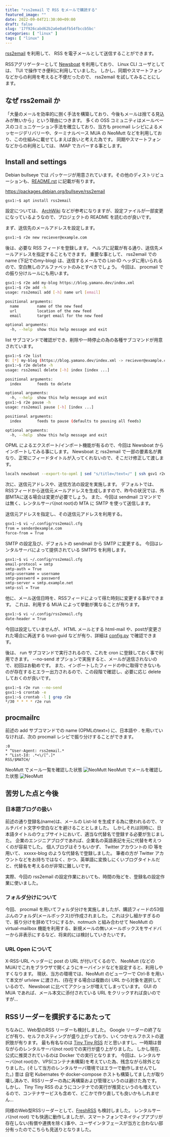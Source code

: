 ```yaml
---
title: "rss2email で RSS をメールで購読する"
featured_image: ""
date: 2022-09-04T21:30:00+09:00
draft: false
slug: '17f926cabd62b2a6e0a6fb54fbccb5bc'
categories: [ "linux" ]
tags: [ "linux" ]
---
```


[rss2email](https://github.com/rss2email/rss2email) を利用して、 RSS を電子メールとして送信することができます。

RSSアグリゲーターとして [Newsboat](https://newsboat.org/) を利用しており、 Linux CLI ユーザとしては、 TUI で操作でき便利に利用していました。
しかし、同期やスマートフォンなどからの利用を考えると不便だったので、 rss2email を試してみることにします。

## なぜ rss2email か

「大量のメールを効率的に捌く手法を構築しており、今後もメールは捨てる見込みが無いから」という理由につきます。
多くの OSS コミュニティはメールベースのコミュニケーション手法を確立しており、当方も procmail レシピによるメッセージデリバリーや、ターミナルベース MUA の NeoMutt などを利用しており、この仕組みに載せてしまえば良いと考えた為です。
同期やスマートフォンなどからの利用としては、 IMAP でカバーする事とします。

<!--more-->

## Install and settings

Debian bullseye では パッケージが用意されています。その他のディストリビューションも、[README.rst](https://github.com/rss2email/rss2email/blob/master/README.rst) に記載が有ります。

https://packages.debian.org/bullseye/rss2email

```bash
gsv1:~$ apt install rss2email
```

設定については、 [ArchWiki](https://wiki.archlinux.org/title/Rss2email) などが参考になりますが、設定ファイルが一部変更になっているようなので、プロジェクトの README を読むのが良いです。

まず、送信先のメールアドレスを設定します。
```bash
gsv1:~$ r2e new reciever@example.com
```

後は、必要な RSS フィードを登録します。
ヘルプに記載が有る通り、送信先メールアドレスを指定することもできます。
重要な事として、 rss2email での name (下記でのmy-blog) は、送信するメールでの List-ID ヘッダに用いられるので、空白無しのアルファベットのみとすべきでしょう。
今回は、 procmail での振り分けルールにも用います。
```bash
gsv1:~$ r2e add my-blog https://blog.yamano.dev/index.xml
gsv1:~$ r2e add -h
usage: rss2email add [-h] name url [email]

positional arguments:
  name        name of the new feed
  url         location of the new feed
  email       target email for the new feed

optional arguments:
  -h, --help  show this help message and exit
```

list サブコマンドで確認ができ、削除や一時停止の為の各種サブコマンドが用意されています。
```bash
gsv1:~$ r2e list
0: [*] my-blog (https://blog.yamano.dev/index.xml -> reciever@example.com)
gsv1:~$ r2e delete -h
usage: rss2email delete [-h] index [index ...]

positional arguments:
  index       feeds to delete

optional arguments:
  -h, --help  show this help message and exit
gsv1:~$ r2e pause -h
usage: rss2email pause [-h] [index ...]

positional arguments:
  index       feeds to pause (defaults to pausing all feeds)

optional arguments:
  -h, --help  show this help message and exit
```

OPML によるエクスポート/インポート機能が有るので、今回は Newsboat からインポートしてみる事にします。
Newsboat と rss2email で一部の要素名が異なり、正常にフィードタイトルが入ってくれないので、そこだけ修正して渡します。
```bash
local% newsboat --export-to-opml | sed "s/title=/text=/" | ssh gsv1 r2e opmlimport
```

次に、送信元アドレスや、送信方法の設定を実施します。
デフォルトでは、RSSフィードから送信元メールアドレスを生成しますので、昨今の状況では、外部MTAに送る場合は変更が必要でしょう。
また、今回は sendmail コマンドでは無く、レンタルサーバ(not root)の MTA に SMTP を使って送信します。

送信元アドレスを指定し、その送信元アドレスを利用する。
```bash
gsv1:~$ vi ~/.config/rss2email.cfg
from = sender@example.com
force-from = True
```

SMTP の設定及び、デフォルトの sendmail から SMTP に変更する。
今回はレンタルサーバによって提供されている SMTPS を利用します。
```bash
gsv1:~$ vi ~/.config/rss2email.cfg
email-protocol = smtp
smtp-auth = True
smtp-username = username
smtp-password = password
smtp-server = smtp.example.net
smtp-ssl = True
```

他に、メール送信日時を、RSSフィードによって得た時刻に変更する事ができます。
これは、利用する MUA によって挙動が異なることが有ります。
```bash
gsv1:~$ vi ~/.config/rss2email.cfg
date-header = True
```

今回は設定していませんが、 HTML メールとする html-mail や、postが変更された場合に再送する trust-guid などが有り、詳細は [config.py](https://github.com/rss2email/rss2email/blob/master/rss2email/config.py) で確認できます。

後は、 run サブコマンドで実行されるので、これを cron に登録しておく事で利用できます。
--no-send オプションで実施すると、メールが送信されないので、初回はお勧めです。
また、インポートしたフィードの中に取得できないものが存在するとエラー出力されるので、この段階で確認し、必要に応じ delete しておくのが良いです。
```bash
gsv1:~$ r2e run --no-send
gsv1:~$ crontab -e
gsv1:~$ crontab -l | grep r2e
*/30 * * * * r2e run
```

## procmailrc

前述の add サブコマンドでの name (OPMLのtext=) に、日本語や . を用いていなければ、次の procmail レシピで振り分けすることができます。
```
:0
* ^User-Agent: rss2email.*
* ^List-Id: .*<\/[^.]*
RSS/$MATCH/
```

NeoMutt でメール一覧を確認した状態
![NeoMutt](neomutt-list.png)
NeoMutt でメールを確認した状態
![NeoMutt](neomutt-view.png)

## 苦労した点と今後
### 日本語ブログの扱い
前述の通り登録名(name)は、メールの List-Id を生成する為に使われるので、マルチバイト文字や空白などを避けることとしました。
しかしそれは同時に、日本語タイトルのウェブサイトにおいて、適当な代替名で登録する必要が生じました。
企業のエンジニアブログであれば、企業名の英語表記を元に代替を考えつくのが容易でした。
個人ブログはそうもいかず、 Twitter アカウントの ID 等を用いて、 xxxxx-blog のような代替名で登録しました。
筆者の方が Twitter アカウントなどをお持ちではなく、かつ、英単語に変換しにくいブログタイトルだと、代替名を考えるのが非常に難しいです。

実際、今回の rss2email の設定作業においても、時間の殆どを、登録名の設定作業に使いました。

### フォルダ分けについて
今回、 procmail を用いてフォルダ分けを実施しましたが、購読フィードの53個ぶんのフォルダ(メールボックス)が作成されました。
これは少し細かすぎるので、振り分けを辞めて1つにするか、notmuch と組み合わせて NeoMutt の virtual-mailbox 機能を利用する、新規メールの無いメールボックスをサイドバーから非表示にするなど、将来的には検討していきたいです。

### URL Open について
X-RSS-URL ヘッダーに post の URL が付いてくるので、 NeoMutt (などのMUA)でこれをブラウザで開くようにキーバインドなどを設定すると、利用しやすくなります。
現状、当方の環境では、NeoMutt のビューワーで Ctrl-B を用いて本文が urlview に渡され、(存在する場合は複数の) URL から対象を選択しているので、 Newsboat に比べてアクションが増えてしまっています。
GUI の MUA であれば、メール本文に添付されている URL をクリックすれば良いのですが...

## RSSリーダーを撰択するにあたって
ちなみに、Web型のRSS リーダーも検討しました。
Google リーダーの終了などが有り、セルフホスティングが盛り上がっており、いくつかセルフホストの選択肢が有ります。
最も有名なのは [Tiny Tiny RSS](https://tt-rss.org/) だと思いますし、一時期は昔ながらのレンタルサーバ(not root)での実行が盛り上がりました。
しかし現在、公式に推奨されているのは Docker での実行となります。
今回は、レンタルサーバ(not root)か、VPS(コンテナ未構築)を考えていた為、残念ながら除外となりました。(そして当方のレンタルサーバ環境ではエラーで動作しませんでした。)
昔は 自宅 Kubernates や docker-compose ホストも構築してましたが取り壊し済みで、RSSリーダーの為に再構築および管理というのは避けた為です。
しかし、 Tiny Tiny RSS のようにコンテナでの実行が推奨というのも増えているので、コンテナサービスも含めて、どこかで作り直しても良いかもしれません...

同様のWeb型RSSリーダーとして、[FreshRSS](https://freshrss.org/) も検討しました。
レンタルサーバ(not root) でも快適に動作しましたが、スマートフォンでネイティブアプリが存在しない(有償や連携を除く)事や、ユーザインタフェースが当方と合わない部分有ったのでこちらも見送りとなりました。
